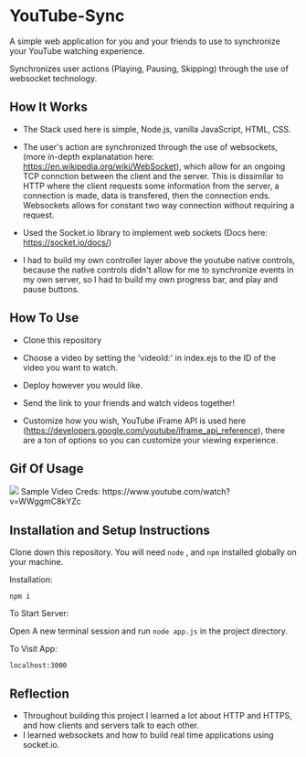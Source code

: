 # YouTube-Sync
A simple web application for you and your friends to use to synchronize your YouTube watching experience.

Synchronizes user actions (Playing, Pausing, Skipping) through the use of websocket technology. 

## How It Works
- The Stack used here is simple, Node.js, vanilla JavaScript, HTML, CSS.

- The user's action are synchronized through the use of websockets, (more in-depth explanatation here: https://en.wikipedia.org/wiki/WebSocket), which allow for an ongoing TCP connction between the client and the server.
This is dissimilar to HTTP where the client requests some information from the server, a connection is made, data is transfered, then the connection ends. Websockets allows for constant two way connection without requiring a request.

- Used the Socket.io library to implement web sockets (Docs here: https://socket.io/docs/)

- I had to build my own controller layer above the youtube native controls, because the native controls didn't allow for me to synchronize events in my own server, so I had to build my own progress bar, and play and pause buttons.
## How To Use

- Clone this repository

- Choose a video by setting the 'videoId:' in index.ejs to the ID of the video you want to watch.

- Deploy however you would like.

- Send the link to your friends and watch videos together!

- Customize how you wish, YouTube iFrame API is used here (https://developers.google.com/youtube/iframe_api_reference), there are a ton of options so you can customize your viewing experience.

## Gif Of Usage

<img src = "yt.gif">
Sample Video Creds: https://www.youtube.com/watch?v=WWggmC8kYZc

## Installation and Setup Instructions

Clone down this repository. You will need `node` , and `npm` installed globally on your machine.  

Installation:

`npm i`

To Start Server:

Open A new terminal session and run `node app.js` in the project directory.

To Visit App:

`localhost:3000`

## Reflection

- Throughout building this project I learned a lot about HTTP and HTTPS, and how clients and servers talk to each other.
- I learned websockets and how to build real time applications using socket.io.
